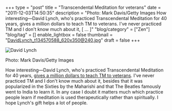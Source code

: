 +++
type = "post"
title = "Transcendental Meditation for veterans"
date = "2011-12-03T14:50:35"
description = "Photo: Mark Davis/Getty Images How interesting&#8212;David Lynch, who's practiced Transcendental Meditation for 40 years, gives a million dollars to teach TM to veterans. I've never practiced TM and I don't know much about it, [ ... ]"
"blog/category" = ["Zen"]
"blog/tag" = []
enable_lightbox = false
thumbnail = "DavidLynch_t134570588_620x350@240.jpg"
draft = false
+++

<p><img style="display:block; margin-left:auto; margin-right:auto;" src="DavidLynch_t134570588_620x350.jpg" title="David Lynch" /></p>
<p>Photo: Mark Davis/Getty Images</p>
<p>How interesting—David Lynch, who's practiced Transcendental Meditation
for 40 years, <a href="http://www.cbsnews.com/8301-207_162-57336149/david-lynch-gives-$1m-to-teach-vets-meditation/">gives a million dollars to teach TM to
veterans</a>.
I've never practiced TM and I don't know much about it, besides that it
was popularized in the Sixties by the Maharishi and that The Beatles
famously went to India to learn it. In any case I doubt it matters much
which practice people learn if meditation is used therapeutically rather
than spiritually. I hope Lynch's gift helps a lot of people.</p>
    
